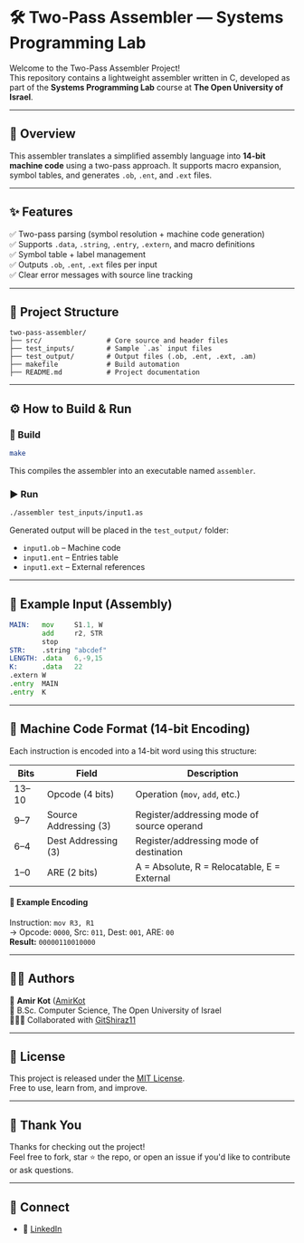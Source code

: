 # 🛠️ Two-Pass Assembler — Systems Programming Lab

Welcome to the Two-Pass Assembler Project!  
This repository contains a lightweight assembler written in C, developed as part of the **Systems Programming Lab** course at **The Open University of Israel**.

---

## 🚀 Overview

This assembler translates a simplified assembly language into **14-bit machine code** using a two-pass approach. It supports macro expansion, symbol tables, and generates `.ob`, `.ent`, and `.ext` files.

---

## ✨ Features

✅ Two-pass parsing (symbol resolution + machine code generation)  
✅ Supports `.data`, `.string`, `.entry`, `.extern`, and macro definitions  
✅ Symbol table + label management  
✅ Outputs `.ob`, `.ent`, `.ext` files per input  
✅ Clear error messages with source line tracking  

---

## 📁 Project Structure

```
two-pass-assembler/
├── src/                # Core source and header files
├── test_inputs/        # Sample `.as` input files
├── test_output/        # Output files (.ob, .ent, .ext, .am)
├── makefile            # Build automation
├── README.md           # Project documentation
```

---

## ⚙️ How to Build & Run

### 🔧 Build

```bash
make
```

This compiles the assembler into an executable named `assembler`.

### ▶️ Run

```bash
./assembler test_inputs/input1.as
```

Generated output will be placed in the `test_output/` folder:
- `input1.ob` – Machine code
- `input1.ent` – Entries table
- `input1.ext` – External references

---

## 📝 Example Input (Assembly)

```asm
MAIN:   mov     S1.1, W
        add     r2, STR
        stop
STR:    .string "abcdef"
LENGTH: .data   6,-9,15
K:      .data   22
.extern W
.entry  MAIN
.entry  K
```

---

## 🧠 Machine Code Format (14-bit Encoding)

Each instruction is encoded into a 14-bit word using this structure:

| Bits     | Field                  | Description                                 |
|----------|------------------------|---------------------------------------------|
| 13–10    | Opcode (4 bits)        | Operation (`mov`, `add`, etc.)              |
| 9–7      | Source Addressing (3)  | Register/addressing mode of source operand  |
| 6–4      | Dest Addressing (3)    | Register/addressing mode of destination     |
| 1–0      | ARE (2 bits)           | A = Absolute, R = Relocatable, E = External |

#### 🧾 Example Encoding

Instruction: `mov R3, R1`  
→ Opcode: `0000`, Src: `011`, Dest: `001`, ARE: `00`  
**Result:** `00000110010000`

---

## 👨‍💻 Authors

👤 **Amir Kot** ([AmirKot](https://github.com/AmirKot)  
📘 B.Sc. Computer Science, The Open University of Israel  
🧑‍🤝‍🧑 Collaborated with [GitShiraz11](https://github.com/GitShiraz11)  

---

## 📄 License

This project is released under the [MIT License](LICENSE).  
Free to use, learn from, and improve.

---

## 🙌 Thank You

Thanks for checking out the project!  
Feel free to fork, star ⭐ the repo, or open an issue if you'd like to contribute or ask questions.

---

## 🔗 Connect

- 🔗 [LinkedIn](https://www.linkedin.com/in/amir-kot-0a7598369)
